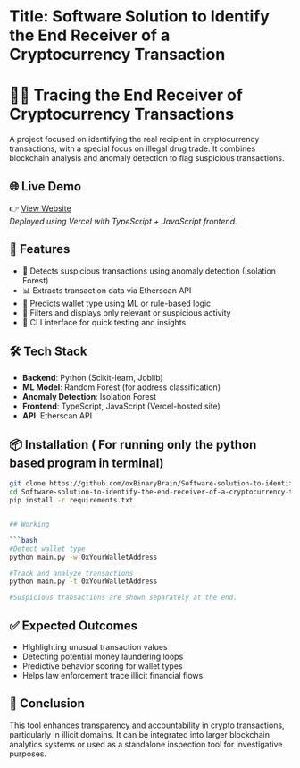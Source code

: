 # Title: Software Solution to Identify the End Receiver of a Cryptocurrency Transaction



# 🕵️‍♂️ Tracing the End Receiver of Cryptocurrency Transactions

A project focused on identifying the real recipient in cryptocurrency transactions, with a special focus on illegal drug trade. It combines blockchain analysis and anomaly detection to flag suspicious transactions.

## 🌐 Live Demo

👉 [View Website](https://your-vercel-project-url.vercel.app)  
_Deployed using Vercel with TypeScript + JavaScript frontend._

## 🚀 Features

- 🔎 Detects suspicious transactions using anomaly detection (Isolation Forest)
- 📊 Extracts transaction data via Etherscan API
- 🧠 Predicts wallet type using ML or rule-based logic
- 🧹 Filters and displays only relevant or suspicious activity
- 🧪 CLI interface for quick testing and insights

## 🛠️ Tech Stack

- **Backend**: Python (Scikit-learn, Joblib)
- **ML Model**: Random Forest (for address classification)
- **Anomaly Detection**: Isolation Forest
- **Frontend**: TypeScript, JavaScript (Vercel-hosted site)
- **API**: Etherscan API

## 📦 Installation ( For running only the python based program in terminal)

```bash
git clone https://github.com/oxBinaryBrain/Software-solution-to-identify-the-end-receiver-of-a-cryptocurrency-transaction.git
cd Software-solution-to-identify-the-end-receiver-of-a-cryptocurrency-transaction
pip install -r requirements.txt


## Working

```bash
#Detect wallet type
python main.py -w 0xYourWalletAddress

#Track and analyze transactions
python main.py -t 0xYourWalletAddress

#Suspicious transactions are shown separately at the end.
```
## ✅ Expected Outcomes

- Highlighting unusual transaction values  
- Detecting potential money laundering loops  
- Predictive behavior scoring for wallet types  
- Helps law enforcement trace illicit financial flows

## 📌 Conclusion
This tool enhances transparency and accountability in crypto transactions, particularly in illicit domains. It can be integrated into larger blockchain analytics systems or used as a standalone inspection tool for investigative purposes.
